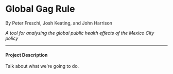 # Global Gag Rule

By Peter Freschi, Josh Keating, and John Harrison

_A tool for analysing the global public health effects of the Mexico City policy_

***

#### Project Description

Talk about what we're going to do.

